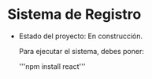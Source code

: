 <h1>Sistema de Registro</h1>

- Estado del proyecto: En construcción.

  Para ejecutar el sistema, debes poner:

   '''npm install react'''
